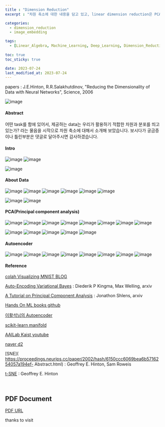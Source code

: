 ```yaml
---
title : "Dimension Reduction"
excerpt : "차원 축소에 대한 내용을 담고 있고, linear dimension reduction은 PCA, non-linear dimension reduction는 VQA를 통해 설명 하였다.. "

categories: 
  - dimension_reduction
  - image_embedding

tags:
  - [Linear_Algebra, Machine_Learning, Deep_Learning, Dimension_Reduction, Image_Embedding]
  
toc: true
toc_sticky: true

date: 2023-07-24
last_modified_at: 2023-07-24
---
```


papers : J.E.Hinton, R.R.Salakhutdinov, "Reducing the Dimensionality of Data with Neural Networks", Science, 2006

![image](https://github.com/Blackeyes0u0/Dimension_Reduction_and_Reconstruction/blob/main/images/TechTalkCFP_dimension_reduction_page-0001.jpg?raw=true)

#### Abstract

어떤 task를 함에 있어서, 제공하는 data는 우리가 활용하기 적합한 차원과 분포를 띄고 있는가? 라는 물음을 시작으로 차원 축소에 대해서 소개해 보았습니다.
보시다가 궁금증이나 틀린부분은 댓글로 달아주시면 감사하겠습니다.


#### Intro

![image](https://github.com/Blackeyes0u0/Dimension_Reduction_and_Reconstruction/blob/main/images/TechTalkCFP_dimension_reduction_page-0002.jpg?raw=true)
![image](https://github.com/Blackeyes0u0/Dimension_Reduction_and_Reconstruction/blob/main/images/TechTalkCFP_dimension_reduction_page-0003.jpg?raw=true)

![image](https://github.com/Blackeyes0u0/Dimension_Reduction_and_Reconstruction/blob/main/images/TechTalkCFP_dimension_reduction_page-0004.jpg?raw=true)


#### About Data

![image](https://github.com/Blackeyes0u0/Dimension_Reduction_and_Reconstruction/blob/main/images/TechTalkCFP_dimension_reduction_page-0005.jpg?raw=true)
![image](https://github.com/Blackeyes0u0/Dimension_Reduction_and_Reconstruction/blob/main/images/TechTalkCFP_dimension_reduction_page-0006.jpg?raw=true)
![image](https://github.com/Blackeyes0u0/Dimension_Reduction_and_Reconstruction/blob/main/images/TechTalkCFP_dimension_reduction_page-0007.jpg?raw=true)
![image](https://github.com/Blackeyes0u0/Dimension_Reduction_and_Reconstruction/blob/main/images/TechTalkCFP_dimension_reduction_page-0008.jpg?raw=true)
![image](https://github.com/Blackeyes0u0/Dimension_Reduction_and_Reconstruction/blob/main/images/TechTalkCFP_dimension_reduction_page-0009.jpg?raw=true)
![image](https://github.com/Blackeyes0u0/Dimension_Reduction_and_Reconstruction/blob/main/images/TechTalkCFP_dimension_reduction_page-0010.jpg?raw=true)

![image](https://github.com/Blackeyes0u0/Dimension_Reduction_and_Reconstruction/blob/main/images/TechTalkCFP_dimension_reduction_page-0011.jpg?raw=true)
![image](https://github.com/Blackeyes0u0/Dimension_Reduction_and_Reconstruction/blob/main/images/TechTalkCFP_dimension_reduction_page-0012.jpg?raw=true)

#### PCA(Principal component analysis)

![image](https://github.com/Blackeyes0u0/Dimension_Reduction_and_Reconstruction/blob/main/images/TechTalkCFP_dimension_reduction_page-0013.jpg?raw=true)
![image](https://github.com/Blackeyes0u0/Dimension_Reduction_and_Reconstruction/blob/main/images/TechTalkCFP_dimension_reduction_page-0014.jpg?raw=true)
![image](https://github.com/Blackeyes0u0/Dimension_Reduction_and_Reconstruction/blob/main/images/TechTalkCFP_dimension_reduction_page-0015.jpg?raw=true)
![image](https://github.com/Blackeyes0u0/Dimension_Reduction_and_Reconstruction/blob/main/images/TechTalkCFP_dimension_reduction_page-0016.jpg?raw=true)
![image](https://github.com/Blackeyes0u0/Dimension_Reduction_and_Reconstruction/blob/main/images/TechTalkCFP_dimension_reduction_page-0017.jpg?raw=true)
![image](https://github.com/Blackeyes0u0/Dimension_Reduction_and_Reconstruction/blob/main/images/TechTalkCFP_dimension_reduction_page-0018.jpg?raw=true)
![image](https://github.com/Blackeyes0u0/Dimension_Reduction_and_Reconstruction/blob/main/images/TechTalkCFP_dimension_reduction_page-0019.jpg?raw=true)
![image](https://github.com/Blackeyes0u0/Dimension_Reduction_and_Reconstruction/blob/main/images/TechTalkCFP_dimension_reduction_page-0020.jpg?raw=true)

![image](https://github.com/Blackeyes0u0/Dimension_Reduction_and_Reconstruction/blob/main/images/TechTalkCFP_dimension_reduction_page-0021.jpg?raw=true)
![image](https://github.com/Blackeyes0u0/Dimension_Reduction_and_Reconstruction/blob/main/images/TechTalkCFP_dimension_reduction_page-0022.jpg?raw=true)
![image](https://github.com/Blackeyes0u0/Dimension_Reduction_and_Reconstruction/blob/main/images/TechTalkCFP_dimension_reduction_page-0023.jpg?raw=true)
![image](https://github.com/Blackeyes0u0/Dimension_Reduction_and_Reconstruction/blob/main/images/TechTalkCFP_dimension_reduction_page-0024.jpg?raw=true)
![image](https://github.com/Blackeyes0u0/Dimension_Reduction_and_Reconstruction/blob/main/images/TechTalkCFP_dimension_reduction_page-0025.jpg?raw=true)

#### Autoencoder

![image](https://github.com/Blackeyes0u0/Dimension_Reduction_and_Reconstruction/blob/main/images/TechTalkCFP_dimension_reduction_page-0026.jpg?raw=true)
![image](https://github.com/Blackeyes0u0/Dimension_Reduction_and_Reconstruction/blob/main/images/TechTalkCFP_dimension_reduction_page-0027.jpg?raw=true)
![image](https://github.com/Blackeyes0u0/Dimension_Reduction_and_Reconstruction/blob/main/images/TechTalkCFP_dimension_reduction_page-0028.jpg?raw=true)
![image](https://github.com/Blackeyes0u0/Dimension_Reduction_and_Reconstruction/blob/main/images/TechTalkCFP_dimension_reduction_page-0029.jpg?raw=true)
![image](https://github.com/Blackeyes0u0/Dimension_Reduction_and_Reconstruction/blob/main/images/TechTalkCFP_dimension_reduction_page-0030.jpg?raw=true)
![image](https://github.com/Blackeyes0u0/Dimension_Reduction_and_Reconstruction/blob/main/images/TechTalkCFP_dimension_reduction_page-0031.jpg?raw=true)
![image](https://github.com/Blackeyes0u0/Dimension_Reduction_and_Reconstruction/blob/main/images/TechTalkCFP_dimension_reduction_page-0032.jpg?raw=true)
![image](https://github.com/Blackeyes0u0/Dimension_Reduction_and_Reconstruction/blob/main/images/TechTalkCFP_dimension_reduction_page-0033.jpg?raw=true)

#### Reference

[colah Visualizing MNIST BLOG](https://colah.github.io/posts/2014-10-Visualizing-MNIST/​)

[Auto-Encoding Variational Bayes](https://arxiv.org/abs/1312.6114)​​
: Diederik P Kingma, Max Welling, arxiv

[A Tutorial on Principal Component Analysis](​​https://arxiv.org/abs/1404.1100​​)
: Jonathon Shlens, arxiv

[Hands On ML books github](https://github.com/ExcelsiorCJH/Hands-On-ML/​​)

[이활석님의 Autoencoder](https://www.slideshare.net/NaverEngineering/ss-96581209​​)

[scikit-learn manifold](https://scikit-learn.org/stable/modules/manifold.html#manifold​​)

[AAILab Kaist youtube ](https://www.youtube.com/@aailabkaist6236/playlists​​)

[naver d2](https://www.youtube.com/@naverd2848/playlists​​)

[SNE](​https://proceedings.neurips.cc/paper/2002/hash/6150ccc6069bea6b5716254057a194ef- Abstract.html​)
: Geoffrey E. Hinton, Sam Roweis

[t-SNE](https://www.jmlr.org/papers/volume9/vandermaaten08a/vandermaaten08a.pdf?fbcl)
: Geoffrey E. Hinton


​
## PDF Document

[PDF URL](https://github.com/Blackeyes0u0/Blackeyes0u0.github.io/blob/main/paper/Dimension/TechTalkCFP_dimension_reduction.pdf)

<!-- 
<iframe src="../paper/Dimension/TechTalkCFP_dimension_reduction.pdf" width="100%" height="800px" type="application/pdf"></iframe> -->

thanks to visit